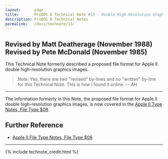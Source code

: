 ```yaml
---
layout:      page
title:       ProDOS 8 Technical Note #13 - Double High-Resolution Graphics Files
description: ProDOS 8 Technical Notes
permalink:   /docs/technote/13/
---
```


<h2>Revised by Matt Deatherage (November 1988)
<br>Revised by Pete McDonald (November 1985)</h2>

<p>This Technical Note formerly described a proposed file format for Apple II 
double high-resolution graphics images.</p>

<blockquote><em>Note:</em> Yes, there are <em>two</em> "revised" by-lines and 
<em>no</em> "written" by-line for this Technical Note.  This is how I found it 
online.  <em>-- AH</em></blockquote>

<hr>

<p>The information formerly in this Note, the proposed file format for Apple II 
double high-resolution graphics images, is now covered in the <a href="/docs/technote/ftn08/">Apple II Type Notes, File Type $08</a>.</p>


<h2>Further Reference</h2>

<ul>
<li><a href="/docs/technote/ftn08/">Apple II File Type Notes, File Type $08</a></li>
</ul>

<hr>



{% include technote_credit.html %}

